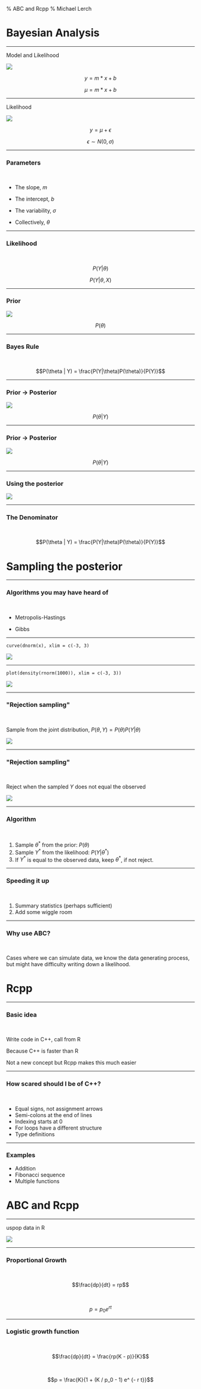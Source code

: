 % ABC and Rcpp
% Michael Lerch

Bayesian Analysis
=================

----------------------

Model and Likelihood

![](./img/model.png)

$$y = m * x + b$$

$$\mu = m * x + b$$

----------------------

Likelihood

![](./img/model.png)

$$y = \mu + \epsilon$$

$$\epsilon \sim N(0, \sigma)$$

----------------------

### Parameters ###

<br />

- The slope, $m$

- The intercept, $b$

- The variability, $\sigma$

- Collectively, $\theta$

----------------------

### Likelihood ###

<br />

$$P(Y | \theta)$$

$$P(Y | \theta, X)$$

----------------------

### Prior ###

![](./img/prior.png)

$$P(\theta)$$

----------------------

### Bayes Rule ###

<br />

$$P(\theta | Y) = \frac{P(Y|\theta)P(\theta)}{P(Y)}$$

----------------------

### Prior -> Posterior ###

![](./img/prior.png)

$$P(\theta | Y)$$

----------------------

### Prior -> Posterior ###

![](./img/posterior.png)

$$P(\theta | Y)$$

----------------------

### Using the posterior ###

![](./img/posterior.png)

----------------------

### The Denominator ###
<br />

$$P(\theta | Y) = \frac{P(Y|\theta)P(\theta)}{P(Y)}$$

Sampling the posterior
======================

----------------------

### Algorithms you may have heard of ###

<br />

- Metropolis-Hastings

- Gibbs

----------------------

```
curve(dnorm(x), xlim = c(-3, 3)
```

![](./img/dnorm.png)

----------------------

```
plot(density(rnorm(1000)), xlim = c(-3, 3))
```

![](./img/densrnorm.png)

----------------------

### "Rejection sampling" ###

<br />

Sample from the joint distribution, $P(\theta, Y) = P(\theta)P(Y|\theta)$

![](./img/joint.png)

----------------------

### "Rejection sampling" ###

<br />

Reject when the sampled $Y$ does not equal the observed

![](./img/jointreject.png)

----------------------

### Algorithm ###

<br />

1. Sample $\theta^*$ from the prior: $P(\theta)$
2. Sample $Y^*$ from the likelihood: $P(Y|\theta^*)$
3. If $Y^*$ is equal to the observed data, keep $\theta^*$, if not reject.

<!-- ---------------------- -->

<!-- ![](./img/notime.jpg) -->

----------------------

### Speeding it up ###

<br />

1. Summary statistics (perhaps sufficient)
2. Add some wiggle room

----------------------

### Why use ABC? ###

<br />

Cases where we can simulate data, we know the data generating process, but
might have difficulty writing down a likelihood.

Rcpp
====

----------------------

### Basic idea ###

<br />

Write code in C++, call from R

Because C++ is faster than R

Not a new concept but Rcpp makes this much easier

----------------------

### How scared should I be of C++? ###

<br />

- Equal signs, not assignment arrows
- Semi-colons at the end of lines
- Indexing starts at 0
- For loops have a different structure
- Type definitions

----------------------

### Examples ###

- Addition
- Fibonacci sequence
- Multiple functions

ABC and Rcpp
============

----------------------

uspop data in R

![](./img/uspop.png)

----------------------

### Proportional Growth ###

<br />

$$\frac{dp}{dt} = rp$$

<br />

$$p = p_0 e ^ {rt}$$

----------------------

### Logistic growth function ###

<br />

$$\frac{dp}{dt} = \frac{rp(K - p)}{K}$$

<br />

$$p = \frac{K}{1 + (K / p_0 - 1) e^ {- r t}}$$


